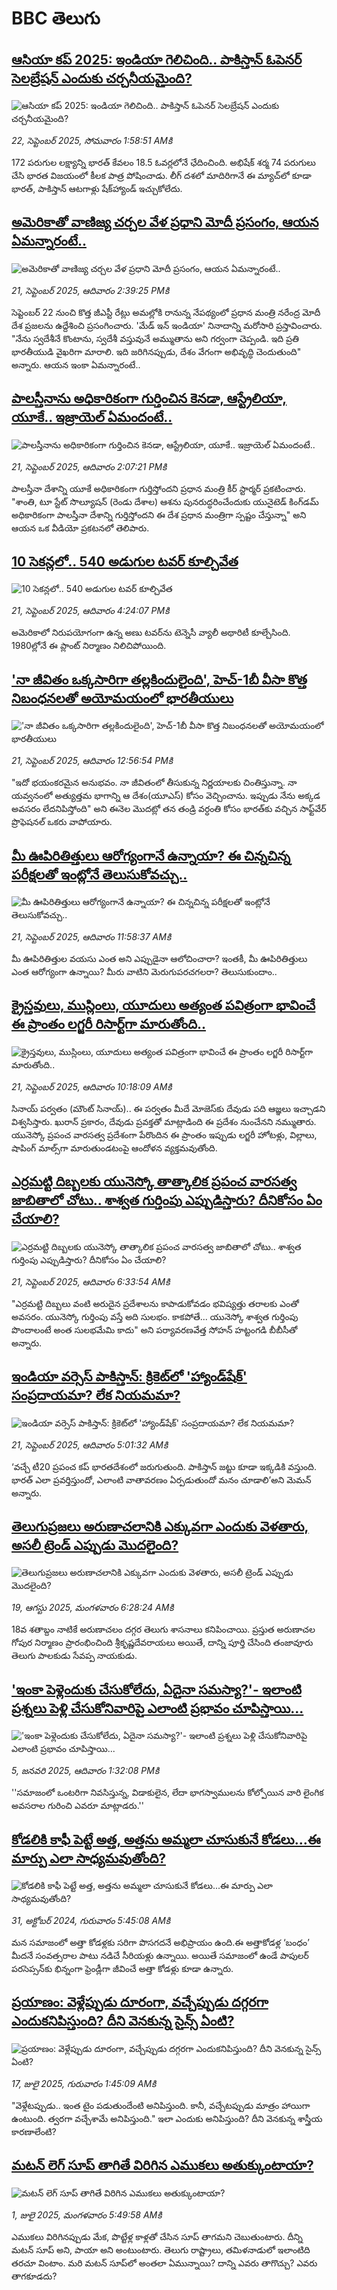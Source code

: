 # BBC తెలుగు## [ఆసియా కప్ 2025: ఇండియా గెలిచింది.. పాకిస్తాన్ ఓపెనర్ సెలబ్రేషన్ ఎందుకు చర్చనీయమైంది?](https://www.bbc.com/telugu/articles/c9wddzwzgnko?at_medium=RSS&at_campaign=rss?at_campaign=githubrss)![ఆసియా కప్ 2025: ఇండియా గెలిచింది.. పాకిస్తాన్ ఓపెనర్ సెలబ్రేషన్ ఎందుకు చర్చనీయమైంది?](https://ichef.bbci.co.uk/ace/ws/240/cpsprodpb/34ef/live/7c55fdb0-9755-11f0-9cf6-cbf3e73ce2b9.jpg)_22, సెప్టెంబర్ 2025, సోమవారం 1:58:51 AMకి_172 పరుగుల లక్ష్యాన్ని భారత్ కేవలం 18.5 ఓవర్లలోనే ఛేదించింది. అభిషేక్ శర్మ 74 పరుగులు చేసి భారత విజయంలో కీలక పాత్ర పోషించాడు.
లీగ్‌ దశలో మాదిరిగానే ఈ మ్యాచ్‌లో కూడా భారత్, పాకిస్తాన్ ఆటగాళ్లు షేక్‌హ్యాండ్ ఇచ్చుకోలేదు.## [అమెరికాతో వాణిజ్య చర్చల వేళ ప్రధాని మోదీ ప్రసంగం, ఆయన ఏమన్నారంటే..](https://www.bbc.com/telugu/articles/c9300w91dwpo?at_medium=RSS&at_campaign=rss?at_campaign=githubrss)![అమెరికాతో వాణిజ్య చర్చల వేళ ప్రధాని మోదీ ప్రసంగం, ఆయన ఏమన్నారంటే..](https://ichef.bbci.co.uk/ace/ws/240/cpsprodpb/e80a/live/c8171d30-96f4-11f0-9cf6-cbf3e73ce2b9.jpg)_21, సెప్టెంబర్ 2025, ఆదివారం 2:39:25 PMకి_సెప్టెంబర్ 22 నుంచి కొత్త జీఎస్టీ రేట్లు అమల్లోకి రానున్న నేపథ్యంలో ప్రధాన మంత్రి నరేంద్ర మోదీ దేశ ప్రజలను ఉద్దేశించి ప్రసంగించారు. 'మేడ్ ఇన్ ఇండియా' నినాదాన్ని మరోసారి ప్రస్తావించారు. "నేను స్వదేశీనే కొంటాను, స్వదేశీ వస్తువునే అమ్ముతాను అని గర్వంగా చెప్పండి. ఇది ప్రతి భారతీయుడి వైఖరిగా మారాలి. ఇది జరిగినప్పుడు, దేశం వేగంగా అభివృద్ధి చెందుతుంది" అన్నారు. ఆయన ఇంకా ఏమన్నారంటే..## [పాలస్తీనాను అధికారికంగా గుర్తించిన కెనడా, ఆస్ట్రేలియా, యూకే.. ఇజ్రాయెల్ ఏమందంటే..](https://www.bbc.com/telugu/articles/c62zzg821jjo?at_medium=RSS&at_campaign=rss?at_campaign=githubrss)![పాలస్తీనాను అధికారికంగా గుర్తించిన కెనడా, ఆస్ట్రేలియా, యూకే.. ఇజ్రాయెల్ ఏమందంటే..](https://ichef.bbci.co.uk/ace/ws/240/cpsprodpb/f5f0/live/abd2b410-96f2-11f0-9cf6-cbf3e73ce2b9.png)_21, సెప్టెంబర్ 2025, ఆదివారం 2:07:21 PMకి_పాలస్తీనా దేశాన్ని యూకే అధికారికంగా గుర్తిస్తోందని ప్రధాన మంత్రి కీర్ స్టార్మర్ ప్రకటించారు. "శాంతి, టూ స్టేట్ సొల్యూషన్‌ (రెండు దేశాల) ఆశను పునరుద్ధరించేందుకు యునైటెడ్ కింగ్‌డమ్ అధికారికంగా పాలస్తీనా దేశాన్ని గుర్తిస్తోందని ఈ దేశ ప్రధాన మంత్రిగా స్పష్టం చేస్తున్నా" అని ఆయన ఒక వీడియో ప్రకటనలో తెలిపారు.## [10 సెకన్లలో.. 540 అడుగుల టవర్ కూల్చివేత](https://www.bbc.com/telugu/articles/c4gzzxy8pqzo?at_medium=RSS&at_campaign=rss?at_campaign=githubrss)![10 సెకన్లలో.. 540 అడుగుల టవర్ కూల్చివేత](https://ichef.bbci.co.uk/ace/ws/240/cpsprodpb/1dda/live/50c3f470-9707-11f0-9cf6-cbf3e73ce2b9.jpg)_21, సెప్టెంబర్ 2025, ఆదివారం 4:24:07 PMకి_అమెరికాలో నిరుపయోగంగా ఉన్న అణు టవర్‌ను టెన్నెసీ వ్యాలీ అథారిటీ కూల్చేసింది. 1980ల్లోనే ఈ ప్లాంట్ నిర్మాణం నిలిచిపోయింది.## ['నా జీవితం ఒక్కసారిగా తల్లకిందులైంది', హెచ్-1బీ వీసా కొత్త నిబంధనలతో అయోమయంలో భారతీయులు](https://www.bbc.com/telugu/articles/c3066171znqo?at_medium=RSS&at_campaign=rss?at_campaign=githubrss)!['నా జీవితం ఒక్కసారిగా తల్లకిందులైంది', హెచ్-1బీ వీసా కొత్త నిబంధనలతో అయోమయంలో భారతీయులు](https://ichef.bbci.co.uk/ace/ws/240/cpsprodpb/1170/live/a05ad8a0-96e9-11f0-90f2-5f87cb020b24.jpg)_21, సెప్టెంబర్ 2025, ఆదివారం 12:56:54 PMకి_"ఇదో భయంకరమైన అనుభవం. నా జీవితంలో తీసుకున్న నిర్ణయాలకు చింతిస్తున్నా. నా యవ్వనంలో అత్యుత్తమ భాగాన్ని ఆ దేశం(యూఎస్) కోసం వెచ్చించాను. ఇప్పుడు నేను అక్కడ అవసరం లేదనిపిస్తోంది" అని ఈనెల మొదట్లో తన తండ్రి వర్ధంతి కోసం భారత్‌కు వచ్చిన సాఫ్ట్‌వేర్ ప్రొఫెషనల్ ఒకరు వాపోయారు.## [మీ ఊపిరితిత్తులు ఆరోగ్యంగానే ఉన్నాయా? ఈ చిన్నచిన్న పరీక్షలతో ఇంట్లోనే తెలుసుకోవచ్చు..](https://www.bbc.com/telugu/articles/cjr57d3nw25o?at_medium=RSS&at_campaign=rss?at_campaign=githubrss)![మీ ఊపిరితిత్తులు ఆరోగ్యంగానే ఉన్నాయా? ఈ చిన్నచిన్న పరీక్షలతో ఇంట్లోనే తెలుసుకోవచ్చు..](https://ichef.bbci.co.uk/ace/ws/240/cpsprodpb/8875/live/4e3e2350-90b9-11f0-b391-6936825093bd.jpg)_21, సెప్టెంబర్ 2025, ఆదివారం 11:58:37 AMకి_మీ ఊపిరితిత్తుల వయసు ఎంత అని ఎప్పుడైనా ఆలోచించారా? ఇంతకీ, మీ ఊపిరితిత్తులు ఎంత ఆరోగ్యంగా ఉన్నాయి? మీరు వాటిని మెరుగుపరచగలరా? తెలుసుకుందాం..## [క్రైస్తవులు, ముస్లింలు, యూదులు అత్యంత పవిత్రంగా భావించే ఈ ప్రాంతం లగ్జరీ రిసార్ట్‌గా మారుతోంది..](https://www.bbc.com/telugu/articles/c39rjkr711ro?at_medium=RSS&at_campaign=rss?at_campaign=githubrss)![క్రైస్తవులు, ముస్లింలు, యూదులు అత్యంత పవిత్రంగా భావించే ఈ ప్రాంతం లగ్జరీ రిసార్ట్‌గా మారుతోంది..](https://ichef.bbci.co.uk/ace/ws/240/cpsprodpb/2909/live/8a4bc4a0-90bf-11f0-b391-6936825093bd.jpg)_21, సెప్టెంబర్ 2025, ఆదివారం 10:18:09 AMకి_సినాయ్ పర్వతం (మౌంట్ సినాయ్).. ఈ పర్వతం మీదే మోజెస్‌కు దేవుడు పది ఆజ్ఞలు ఇచ్చాడని విశ్వసిస్తారు. ఖురాన్ ప్రకారం, దేవుడు ప్రవక్తతో మాట్లాడింది ఈ ప్రదేశం నుంచేనని నమ్ముతారు. యునెస్కో ప్రపంచ వారసత్వ ప్రదేశంగా పేరొందిన ఈ ప్రాంతం ఇప్పుడు లగ్జరీ హోటళ్లు, విల్లాలు, షాపింగ్ మాల్స్‌గా మారుతుండటంపై ఆందోళన వ్యక్తమవుతోంది.## [ఎర్రమట్టి దిబ్బలకు యునెస్కో తాత్కాలిక ప్రపంచ వారసత్వ జాబితాలో చోటు.. శాశ్వత గుర్తింపు ఎప్పుడిస్తారు? దీనికోసం ఏం చేయాలి?](https://www.bbc.com/telugu/articles/c20zzp6qg1lo?at_medium=RSS&at_campaign=rss?at_campaign=githubrss)![ఎర్రమట్టి దిబ్బలకు యునెస్కో తాత్కాలిక ప్రపంచ వారసత్వ జాబితాలో చోటు.. శాశ్వత గుర్తింపు ఎప్పుడిస్తారు? దీనికోసం ఏం చేయాలి?](https://ichef.bbci.co.uk/ace/ws/240/cpsprodpb/6583/live/5866ca20-96af-11f0-80e4-096fa06d8b19.jpg)_21, సెప్టెంబర్ 2025, ఆదివారం 6:33:54 AMకి_"ఎర్రమట్టి దిబ్బలు వంటి అరుదైన ప్రదేశాలను కాపాడుకోవడం భవిష్యత్తు తరాలకు ఎంతో అవసరం. యునెస్కో గుర్తింపు వస్తే అది సులభం. కాకపోతే... యునెస్కో శాశ్వత గుర్తింపు పొందాలంటే అంత సులభమేమి కాదు" అని పర్యావరణవేత్త సోహన్ హట్టంగడి బీబీసీతో అన్నారు.## [ఇండియా వర్సెస్ పాకిస్తాన్: క్రికెట్‌లో 'హ్యాండ్‌షేక్' సంప్రదాయమా? లేక నియమమా?](https://www.bbc.com/telugu/articles/cd7228qgz4vo?at_medium=RSS&at_campaign=rss?at_campaign=githubrss)![ఇండియా వర్సెస్ పాకిస్తాన్: క్రికెట్‌లో 'హ్యాండ్‌షేక్' సంప్రదాయమా? లేక నియమమా?](https://ichef.bbci.co.uk/ace/ws/240/cpsprodpb/4932/live/77427330-96a1-11f0-844f-271e94ad20ac.png)_21, సెప్టెంబర్ 2025, ఆదివారం 5:01:32 AMకి_‘వచ్చే టీ20 ప్రపంచ కప్ భారతదేశంలో జరుగుతుంది. పాకిస్తాన్ జట్టు కూడా ఇక్కడికి వస్తుంది. భారత్ ఎలా ప్రవర్తిస్తుందో, ఎలాంటి వాతావరణం ఏర్పడుతుందో మనం చూడాలి’అని మెమన్ అన్నారు.## [తెలుగుప్రజలు అరుణాచలానికి ఎక్కువగా ఎందుకు వెళతారు, అసలీ ట్రెండ్ ఎప్పుడు మొదలైంది? ](https://www.bbc.com/telugu/articles/c8jp32zrzxpo?at_medium=RSS&at_campaign=rss?at_campaign=githubrss)![తెలుగుప్రజలు అరుణాచలానికి ఎక్కువగా ఎందుకు వెళతారు, అసలీ ట్రెండ్ ఎప్పుడు మొదలైంది? ](https://ichef.bbci.co.uk/ace/ws/240/cpsprodpb/cf2d/live/01932bf0-7d85-11f0-98a0-956f61945264.jpg)_19, ఆగస్టు 2025, మంగళవారం 6:28:24 AMకి_18వ శతాబ్దం నాటికే అరుణాచలం దగ్గర తెలుగు శాసనాలు కనిపించాయి. ప్రస్తుత అరుణాచల గోపుర నిర్మాణం ప్రారంభించింది శ్రీకృష్ణదేవరాయలు అయితే, దాన్ని పూర్తి చేసింది తంజావూరు తెలుగు పాలకుడు సేవప్ప నాయకుడు.## ['ఇంకా పెళ్లెందుకు చేసుకోలేదు, ఏదైనా సమస్యా?'- ఇలాంటి ప్రశ్నలు పెళ్లి చేసుకోనివారిపై ఎలాంటి ప్రభావం చూపిస్తాయి... ](https://www.bbc.com/telugu/articles/cgq1w3lz7yyo?at_medium=RSS&at_campaign=rss?at_campaign=githubrss)!['ఇంకా పెళ్లెందుకు చేసుకోలేదు, ఏదైనా సమస్యా?'- ఇలాంటి ప్రశ్నలు పెళ్లి చేసుకోనివారిపై ఎలాంటి ప్రభావం చూపిస్తాయి... ](https://ichef.bbci.co.uk/ace/ws/240/cpsprodpb/f6de/live/72c94a60-cb3e-11ef-87df-d575b9a434a4.jpg)_5, జనవరి 2025, ఆదివారం 1:32:08 PMకి_''సమాజంలో ఒంటరిగా నివసిస్తున్న, విడాకులైన, లేదా భాగస్వాములను కోల్పోయిన వారి లైంగిక అవసరాల గురించి ఎవరూ మాట్లాడరు.''## [కోడలికి కాఫీ పెట్టే అత్త, అత్తను అమ్మలా చూసుకునే కోడలు...ఈ మార్పు ఎలా సాధ్యమవుతోంది?](https://www.bbc.com/telugu/articles/c1l41zl8el2o?at_medium=RSS&at_campaign=rss?at_campaign=githubrss)![కోడలికి కాఫీ పెట్టే అత్త, అత్తను అమ్మలా చూసుకునే కోడలు...ఈ మార్పు ఎలా సాధ్యమవుతోంది?](https://ichef.bbci.co.uk/ace/ws/240/cpsprodpb/2b61/live/9176a6d0-8b0e-11ef-a81b-b1eda9741da3.jpg)_31, అక్టోబర్ 2024, గురువారం 5:45:08 AMకి_మన సమాజంలో అత్తా కోడళ్లకు సరిగా పొసగదనే అభిప్రాయం ఉంది.ఈ అత్తాకోడళ్ల ‘బంధం’ మీదనే సంవత్సరాల పాటు నడిచే సీరియళ్లు ఉన్నాయి. అయితే సమాజంలో ఉండే పాపులర్ పరసెప్సన్‌కు భిన్నంగా ఫ్రెండ్లీగా జీవించే అత్తా కోడళ్లు కూడా ఉన్నారు.## [ప్రయాణం: వెళ్లేప్పుడు దూరంగా, వచ్చేప్పుడు దగ్గరగా ఎందుకనిపిస్తుంది? దీని వెనకున్న సైన్స్ ఏంటి?](https://www.bbc.com/telugu/articles/c0l4y727n1jo?at_medium=RSS&at_campaign=rss?at_campaign=githubrss)![ప్రయాణం: వెళ్లేప్పుడు దూరంగా, వచ్చేప్పుడు దగ్గరగా ఎందుకనిపిస్తుంది? దీని వెనకున్న సైన్స్ ఏంటి?](https://ichef.bbci.co.uk/ace/ws/240/cpsprodpb/054c/live/6957c010-62b0-11f0-8e78-11023c48a856.png)_17, జులై 2025, గురువారం 1:45:09 AMకి_"వెళ్లేటప్పుడు.. ఇంత టైం పడుతుందేంటి అనిపిస్తుంది. కానీ, వచ్చేటప్పుడు మాత్రం హాయిగా ఉంటుంది. త్వరగా వచ్చేశామే అనిపిస్తుంది." ఇలా ఎందుకు అనిపిస్తుంది? దీని వెనకున్న శాస్త్రీయ కారణాలేంటి?## [మటన్ లెగ్ సూప్ తాగితే విరిగిన ఎముకలు అతుక్కుంటాయా?](https://www.bbc.com/telugu/articles/c0l4g92j8kzo?at_medium=RSS&at_campaign=rss?at_campaign=githubrss)![మటన్ లెగ్ సూప్ తాగితే విరిగిన ఎముకలు అతుక్కుంటాయా?](https://ichef.bbci.co.uk/ace/ws/240/cpsprodpb/b31e/live/cce532c0-6d41-11f0-9462-bb509dc78127.jpg)_1, జులై 2025, మంగళవారం 5:49:58 AMకి_ఎముకలు విరిగినప్పుడు మేక, పొట్టేళ్ల కాళ్లతో చేసిన సూప్ తాగమని చెబుతుంటారు. దీన్ని మటన్ సూప్ అని, పాయా అని అంటుంటారు. తెలుగు రాష్ట్రాలు, తమిళనాడులో ఇలాంటిది తరచూ వింటాం. మరి మటన్ సూప్‌లో అంతలా ఏమున్నాయి? దాన్ని ఎవరు తాగొచ్చు? ఎవరు తాగకూడదు?